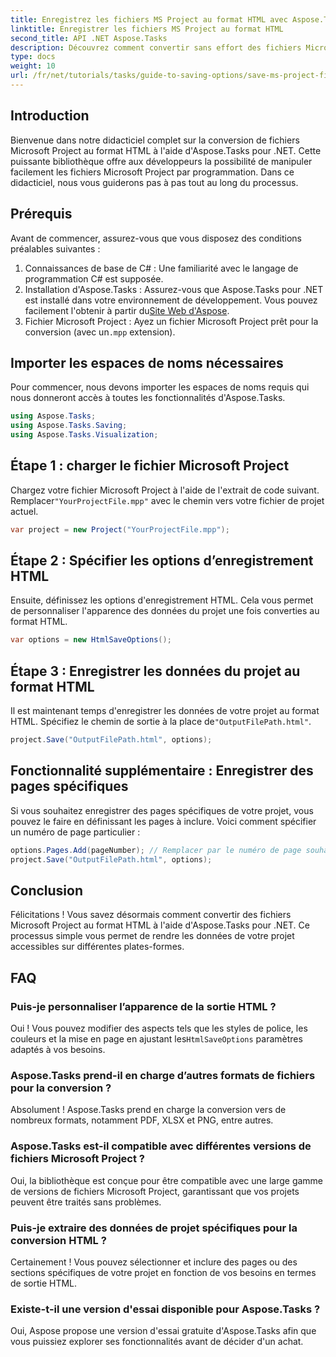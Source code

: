 ```yaml
---
title: Enregistrez les fichiers MS Project au format HTML avec Aspose.Tasks pour .NET
linktitle: Enregistrer les fichiers MS Project au format HTML
second_title: API .NET Aspose.Tasks
description: Découvrez comment convertir sans effort des fichiers Microsoft Project (.mpp) au format HTML à l'aide d'Aspose.Tasks pour .NET. Ce didacticiel complet fournit des instructions étape par étape, notamment sur la manière de charger des fichiers de projet, de personnaliser la sortie HTML et d'enregistrer des pages spécifiques.
type: docs
weight: 10
url: /fr/net/tutorials/tasks/guide-to-saving-options/save-ms-project-files-to-html-format/
---
```

## Introduction

Bienvenue dans notre didacticiel complet sur la conversion de fichiers Microsoft Project au format HTML à l'aide d'Aspose.Tasks pour .NET. Cette puissante bibliothèque offre aux développeurs la possibilité de manipuler facilement les fichiers Microsoft Project par programmation. Dans ce didacticiel, nous vous guiderons pas à pas tout au long du processus.

## Prérequis

Avant de commencer, assurez-vous que vous disposez des conditions préalables suivantes :

1. Connaissances de base de C# : Une familiarité avec le langage de programmation C# est supposée.
2.  Installation d'Aspose.Tasks : Assurez-vous que Aspose.Tasks pour .NET est installé dans votre environnement de développement. Vous pouvez facilement l'obtenir à partir du[Site Web d'Aspose](https://www.aspose.com).
3.  Fichier Microsoft Project : Ayez un fichier Microsoft Project prêt pour la conversion (avec un`.mpp` extension).

## Importer les espaces de noms nécessaires

Pour commencer, nous devons importer les espaces de noms requis qui nous donneront accès à toutes les fonctionnalités d'Aspose.Tasks.

```csharp
using Aspose.Tasks;
using Aspose.Tasks.Saving;
using Aspose.Tasks.Visualization;
```

## Étape 1 : charger le fichier Microsoft Project

 Chargez votre fichier Microsoft Project à l'aide de l'extrait de code suivant. Remplacer`"YourProjectFile.mpp"` avec le chemin vers votre fichier de projet actuel.

```csharp
var project = new Project("YourProjectFile.mpp");
```

## Étape 2 : Spécifier les options d’enregistrement HTML

Ensuite, définissez les options d'enregistrement HTML. Cela vous permet de personnaliser l'apparence des données du projet une fois converties au format HTML.

```csharp
var options = new HtmlSaveOptions();
```

## Étape 3 : Enregistrer les données du projet au format HTML

 Il est maintenant temps d'enregistrer les données de votre projet au format HTML. Spécifiez le chemin de sortie à la place de`"OutputFilePath.html"`.

```csharp
project.Save("OutputFilePath.html", options);
```

## Fonctionnalité supplémentaire : Enregistrer des pages spécifiques

Si vous souhaitez enregistrer des pages spécifiques de votre projet, vous pouvez le faire en définissant les pages à inclure. Voici comment spécifier un numéro de page particulier :

```csharp
options.Pages.Add(pageNumber); // Remplacer par le numéro de page souhaité
project.Save("OutputFilePath.html", options);
```

## Conclusion

Félicitations ! Vous savez désormais comment convertir des fichiers Microsoft Project au format HTML à l'aide d'Aspose.Tasks pour .NET. Ce processus simple vous permet de rendre les données de votre projet accessibles sur différentes plates-formes.

## FAQ

### Puis-je personnaliser l’apparence de la sortie HTML ?
 Oui ! Vous pouvez modifier des aspects tels que les styles de police, les couleurs et la mise en page en ajustant les`HtmlSaveOptions` paramètres adaptés à vos besoins.

### Aspose.Tasks prend-il en charge d’autres formats de fichiers pour la conversion ?
Absolument ! Aspose.Tasks prend en charge la conversion vers de nombreux formats, notamment PDF, XLSX et PNG, entre autres.

### Aspose.Tasks est-il compatible avec différentes versions de fichiers Microsoft Project ?
Oui, la bibliothèque est conçue pour être compatible avec une large gamme de versions de fichiers Microsoft Project, garantissant que vos projets peuvent être traités sans problèmes.

### Puis-je extraire des données de projet spécifiques pour la conversion HTML ?
Certainement ! Vous pouvez sélectionner et inclure des pages ou des sections spécifiques de votre projet en fonction de vos besoins en termes de sortie HTML.

### Existe-t-il une version d'essai disponible pour Aspose.Tasks ?
Oui, Aspose propose une version d'essai gratuite d'Aspose.Tasks afin que vous puissiez explorer ses fonctionnalités avant de décider d'un achat.